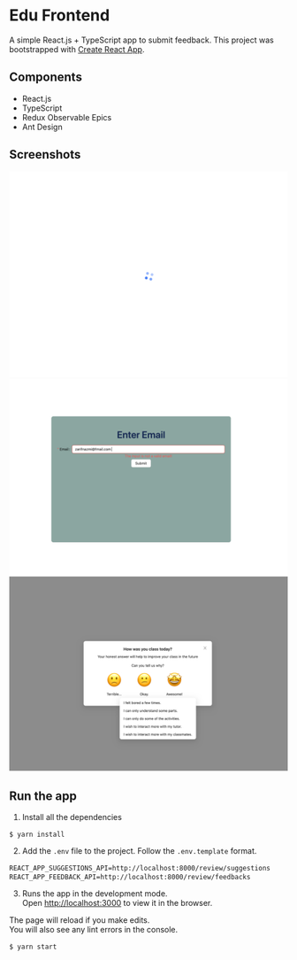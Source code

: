 # Edu Frontend

A simple React.js + TypeScript app to submit feedback.
This project was bootstrapped with [Create React App](https://github.com/facebook/create-react-app).

## Components

 - React.js
 - TypeScript
 - Redux Observable Epics
 - Ant Design

 ## Screenshots

![](./public/readme-pics/ss_1.png) ![](./public/readme-pics/ss_2.png) ![](./public/readme-pics/ss_3.png)

## Run the app

1. Install all the dependencies

```
$ yarn install
```

2. Add the `.env` file to the project. Follow the `.env.template` format.

```
REACT_APP_SUGGESTIONS_API=http://localhost:8000/review/suggestions
REACT_APP_FEEDBACK_API=http://localhost:8000/review/feedbacks
```

3. Runs the app in the development mode.\
Open [http://localhost:3000](http://localhost:3000) to view it in the browser.

The page will reload if you make edits.\
You will also see any lint errors in the console.

```
$ yarn start
```